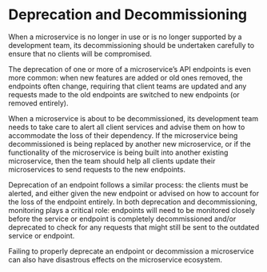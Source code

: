 # Deprecation and Decommissioning

When a microservice is no longer in use or is no longer supported by a development team, its decommissioning should be undertaken carefully to ensure that no clients will be compromised.

The deprecation of one or more of a microservice’s API endpoints is even more common: when new features are added or old ones removed, the endpoints often change, requiring that client teams are updated and any requests made to the old endpoints are switched to new endpoints (or removed entirely).

When a microservice is about to be decommissioned, its development team needs to take care to alert all client services and advise them on how to accommodate the loss of their dependency. If the microservice being decommissioned is being replaced by another new microservice, or if the functionality of the microservice is being built into another existing microservice, then the team should help all clients update their microservices to send requests to the new endpoints.

Deprecation of an endpoint follows a similar process: the clients must be alerted, and either given the new endpoint or advised on how to account for the loss of the endpoint entirely. In both deprecation and decommissioning, monitoring plays a critical role: endpoints will need to be monitored closely before the service or endpoint is completely decommissioned and/or deprecated to check for any requests that might still be sent to the outdated service or endpoint.

Failing to properly deprecate an endpoint or decommission a microservice can also have disastrous effects on the microservice ecosystem.